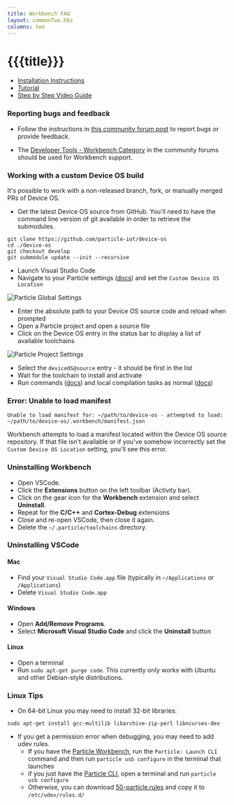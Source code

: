 ```yaml
---
title: Workbench FAQ
layout: commonTwo.hbs
columns: two
---
```


# {{{title}}}

* [Installation Instructions](/quickstart/workbench/)
* [Tutorial](/getting-started/developer-tools/workbench/)
* [Step by Step Video Guide](https://www.youtube.com/watch?v=w7xOmJR2HeE)

### Reporting bugs and feedback

- Follow the instructions in [this community forum post](https://community.particle.io/t/how-to-report-bugs-and-provide-feedback/52361) to report bugs or provide feedback.

- The [Developer Tools - Workbench Category](https://community.particle.io/c/dt/particle-workbench/43) in the community forums should be used for Workbench support.

### Working with a custom Device OS build

It's possible to work with a non-released branch, fork, or manually merged PRs of Device OS.

* Get the latest Device OS source from GitHub. You'll need to have the command line version of git available in order to retrieve the submodules.

```
git clone https://github.com/particle-iot/device-os
cd ./device-os
git checkout develop
git submodule update --init --recursive

```

* Launch Visual Studio Code
* Navigate to your Particle settings ([docs](https://code.visualstudio.com/docs/getstarted/settings)) and set the `Custom Device OS Location`

![Particle Global Settings](/assets/images/support/settings-custom-deviceos-location.png)

* Enter the absolute path to your Device OS source code and reload when prompted
* Open a Particle project and open a source file
* Click on the Device OS entry in the status bar to display a list of available toolchains

![Particle Project Settings](/assets/images/support/statusbar-project-settings.png)

* Select the `deviceOS@source` entry - it should be first in the list
* Wait for the toolchain to install and activate
* Run commands ([docs](/getting-started/developer-tools/workbench/#particle-commands)) and local compilation tasks as normal ([docs](/getting-started/developer-tools/workbench/#local-build-and-flash))

### Error: Unable to load manifest

```
Unable to load manifest for: ~/path/to/device-os - attempted to load: ~/path/to/device-os/.workbench/manifest.json

```

Workbench attempts to load a manifest located within the Device OS source repository. If that file isn't available or if you've somehow incorrectly set the `Custom Device OS Location` setting, you'll see this error.

### Uninstalling Workbench

* Open VSCode.
* Click the **Extensions** button on the left toolbar (Activity bar).
* Click on the gear icon for the **Workbench** extension and select **Uninstall**.
* Repeat for the **C/C++** and **Cortex-Debug** extensions
* Close and re-open VSCode, then close it again.
* Delete the `~/.particle/toolchains` directory.

### Uninstalling VSCode

#### Mac

* Find your `Visual Studio Code.app` file (typically in `~/Applications` or `/Applications`)
* Delete `Visual Studio Code.app`

#### Windows

* Open **Add/Remove Programs**.
* Select **Microsoft Visual Studio Code** and click the **Uninstall** button

#### Linux

* Open a terminal
* Run `sudo apt-get purge code`. This currently only works with Ubuntu and other Debian-style distributions.

### Linux Tips

* On 64-bit Linux you may need to install 32-bit libraries:

```
sudo apt-get install gcc-multilib libarchive-zip-perl libncurses-dev

```

* If you get a permission error when debugging, you may need to add udev rules.  
   * If you have the [Particle Workbench](/workbench/), run the `Particle: Launch CLI` command and then run `particle usb configure` in the terminal that launches  
   * if you just have the [Particle CLI](/getting-started/developer-tools/cli/), open a terminal and run `particle usb configure`  
   * Otherwise, you can download [50-particle.rules](https://github.com/particle-iot/particle-cli/blob/master/assets/50-particle.rules) and copy it to `/etc/udev/rules.d/`

